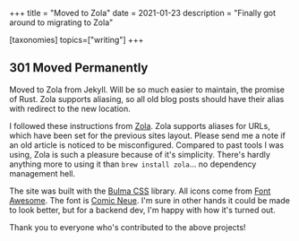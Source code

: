 +++
title = "Moved to Zola"
date = 2021-01-23
description = "Finally got around to migrating to Zola"

[taxonomies]
topics=["writing"]
+++

## 301 Moved Permanently

Moved to Zola from Jekyll. Will be so much easier to maintain, the promise of Rust. Zola supports aliasing, so all old blog posts should have their alias with redirect to the new location.

I followed these instructions from [Zola](https://www.getzola.org/documentation/getting-started/overview/). Zola supports aliases for URLs, which have been set for the previous sites layout. Please send me a note if an old article is noticed to be misconfigured. Compared to past tools I was using, Zola is such a pleasure because of it's simplicity. There's hardly anything more to using it than `brew install zola`... no dependency management hell.

The site was built with the [Bulma CSS](https://bulma.io) library. All icons come from [Font Awesome](https://fontawesome.com). The font is [Comic Neue](http://comicneue.com). I'm sure in other hands it could be made to look better, but for a backend dev, I'm happy with how it's turned out.

Thank you to everyone who's contributed to the above projects!

